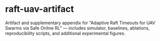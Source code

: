# raft-uav-artifact
Artifact and supplementary appendix for “Adaptive Raft Timeouts for UAV Swarms via Safe Online RL” — includes simulator, baselines, ablations, reproducibility scripts, and additional experimental figures.
